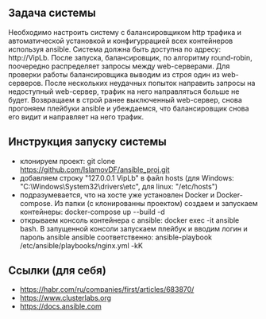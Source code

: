 ## Задача системы
Необходимо настроить систему с балансировщиком http трафика и автоматической установкой и конфигуррацией всех контейнеров используя ansible.
Система должна быть доступна по адресу: http://VipLb. После запуска, балансировщик, по алгоритму round-robin, поочередно распределяет запросы между web-серверами. Для проверки работы балансировщика выводим из строя один из web-серверов. После нескольких неудачных попыток направить запросы на недоступный web-сервер, трафик на него направляться больше не будет. Возвращаем в строй ранее выключенный web-сервер, снова прогоняем плейбуки ansible и убеждаемся, что балансировщик снова его видит и направляет на него трафик.

## Инструкция запуску системы
- клонируем проект: git clone https://github.com/IslamovDF/ansible_proj.git
- добавляем строку "127.0.0.1 VipLb" в файл hosts (для Windows: "C:\Windows\System32\drivers\etc", для linux: "/etc/hosts")
- подразумевается, что на хосте уже установлен Docker и Docker-compose. Из папки (с клонированны проектом) создаем и запускаем контейнеры: docker-compose up --build -d
- открываем консоль контейнера с ansible: docker exec -it ansible bash. В запущенной консоли запускаем плейбук и вводим логин и пароль ansible ansible соответственно: ansible-playbook /etc/ansible/playbooks/nginx.yml -kK

## Ссылки (для себя)
- https://habr.com/ru/companies/first/articles/683870/
- https://www.clusterlabs.org
- https://docs.ansible.com